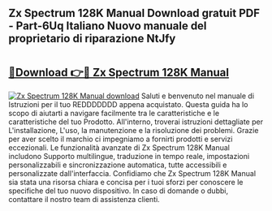 ## Zx Spectrum 128K Manual Download gratuit PDF - Part-6Uq Italiano Nuovo manuale del proprietario di riparazione NtJfy

# <h2><a href="http://dfc7pg.blite.top/?on=Zx+Spectrum+128K+Manual">🔗Download 👉🔴 Zx Spectrum 128K Manual</a></h2>

[![Zx Spectrum 128K Manual download](https://i.imgur.com/lujVjoI.png)](http://dfc7pg.blite.top/?on=Zx+Spectrum+128K+Manual)
Saluti e benvenuto nel manuale di Istruzioni per il tuo REDDDDDDD appena acquistato. Questa guida ha lo scopo di aiutarti a navigare facilmente tra le caratteristiche e le caratteristiche del tuo Prodotto. All'interno, troverai istruzioni dettagliate per L'installazione, L'uso, la manutenzione e la risoluzione dei problemi. Grazie per aver scelto il marchio ci impegniamo a fornirti prodotti e servizi eccezionali. Le funzionalità avanzate di Zx Spectrum 128K Manual includono Supporto multilingue, traduzione in tempo reale, impostazioni personalizzabili e sincronizzazione automatica, tutte accessibili e personalizzate dall'interfaccia. Confidiamo che Zx Spectrum 128K Manual sia stata una risorsa chiara e concisa per i tuoi sforzi per conoscere le specifiche del tuo nuovo dispositivo. In caso di domande o dubbi, contattare il nostro team di assistenza clienti.
